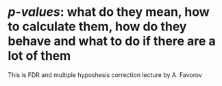 # *p-values*: what do they mean, how to calculate them, how do they behave and what to do if there are a lot of them

This is FDR and multiple hyposhesis correction lecture by A. Favorov
